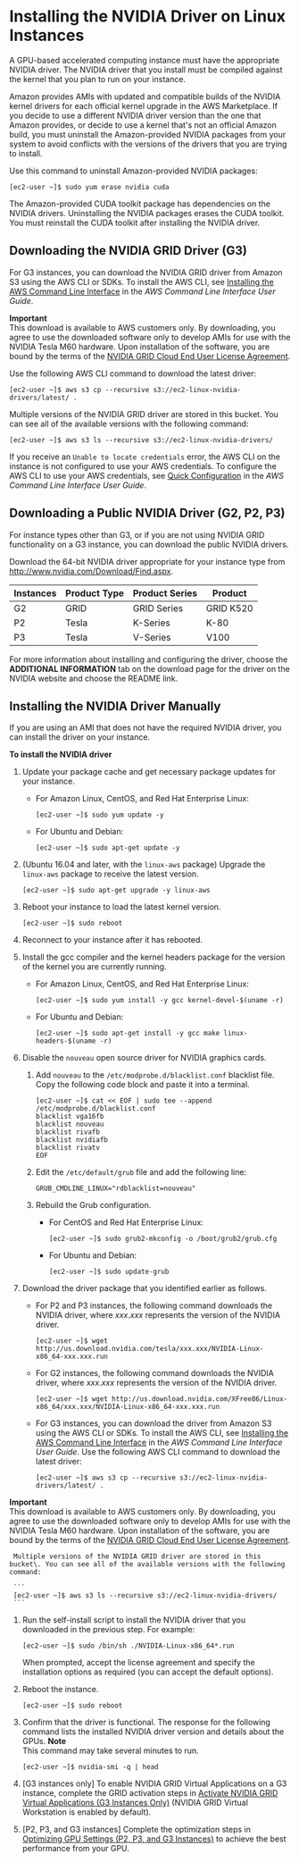# Installing the NVIDIA Driver on Linux Instances<a name="install-nvidia-driver"></a>

A GPU\-based accelerated computing instance must have the appropriate NVIDIA driver\. The NVIDIA driver that you install must be compiled against the kernel that you plan to run on your instance\.

Amazon provides AMIs with updated and compatible builds of the NVIDIA kernel drivers for each official kernel upgrade in the AWS Marketplace\. If you decide to use a different NVIDIA driver version than the one that Amazon provides, or decide to use a kernel that's not an official Amazon build, you must uninstall the Amazon\-provided NVIDIA packages from your system to avoid conflicts with the versions of the drivers that you are trying to install\.

Use this command to uninstall Amazon\-provided NVIDIA packages:

```
[ec2-user ~]$ sudo yum erase nvidia cuda
```

The Amazon\-provided CUDA toolkit package has dependencies on the NVIDIA drivers\. Uninstalling the NVIDIA packages erases the CUDA toolkit\. You must reinstall the CUDA toolkit after installing the NVIDIA driver\.

## Downloading the NVIDIA GRID Driver \(G3\)<a name="obtain-nvidia-GRID-driver-linux"></a>

For G3 instances, you can download the NVIDIA GRID driver from Amazon S3 using the AWS CLI or SDKs\. To install the AWS CLI, see [Installing the AWS Command Line Interface](https://docs.aws.amazon.com/cli/latest/userguide/installing.html) in the *AWS Command Line Interface User Guide*\.

**Important**  
This download is available to AWS customers only\. By downloading, you agree to use the downloaded software only to develop AMIs for use with the NVIDIA Tesla M60 hardware\. Upon installation of the software, you are bound by the terms of the [NVIDIA GRID Cloud End User License Agreement](http://aws-nvidia-license-agreement.s3.amazonaws.com/NvidiaGridAWSUserLicenseAgreement.DOCX)\.

Use the following AWS CLI command to download the latest driver:

```
[ec2-user ~]$ aws s3 cp --recursive s3://ec2-linux-nvidia-drivers/latest/ .
```

Multiple versions of the NVIDIA GRID driver are stored in this bucket\. You can see all of the available versions with the following command:

```
[ec2-user ~]$ aws s3 ls --recursive s3://ec2-linux-nvidia-drivers/
```

If you receive an `Unable to locate credentials` error, the AWS CLI on the instance is not configured to use your AWS credentials\. To configure the AWS CLI to use your AWS credentials, see [Quick Configuration](https://docs.aws.amazon.com/cli/latest/userguide/cli-chap-getting-started.html#cli-quick-configuration) in the *AWS Command Line Interface User Guide*\.

## Downloading a Public NVIDIA Driver \(G2, P2, P3\)<a name="obtain-nvidia-driver-linux"></a>

For instance types other than G3, or if you are not using NVIDIA GRID functionality on a G3 instance, you can download the public NVIDIA drivers\.

Download the 64\-bit NVIDIA driver appropriate for your instance type from [http://www\.nvidia\.com/Download/Find\.aspx](http://www.nvidia.com/Download/Find.aspx)\.


| Instances | Product Type | Product Series | Product | 
| --- | --- | --- | --- | 
| G2 | GRID | GRID Series | GRID K520 | 
| P2 | Tesla | K\-Series | K\-80 | 
| P3 | Tesla | V\-Series | V100 | 

For more information about installing and configuring the driver, choose the **ADDITIONAL INFORMATION** tab on the download page for the driver on the NVIDIA website and choose the README link\.

## Installing the NVIDIA Driver Manually<a name="Cluster_GPUs_Manual_Install_Driver"></a>

If you are using an AMI that does not have the required NVIDIA driver, you can install the driver on your instance\.

**To install the NVIDIA driver**

1. Update your package cache and get necessary package updates for your instance\.
   + For Amazon Linux, CentOS, and Red Hat Enterprise Linux:

     ```
     [ec2-user ~]$ sudo yum update -y
     ```
   + For Ubuntu and Debian:

     ```
     [ec2-user ~]$ sudo apt-get update -y
     ```

1. \(Ubuntu 16\.04 and later, with the `linux-aws` package\) Upgrade the `linux-aws` package to receive the latest version\.

   ```
   [ec2-user ~]$ sudo apt-get upgrade -y linux-aws
   ```

1. Reboot your instance to load the latest kernel version\.

   ```
   [ec2-user ~]$ sudo reboot
   ```

1. Reconnect to your instance after it has rebooted\.

1. Install the gcc compiler and the kernel headers package for the version of the kernel you are currently running\.
   + For Amazon Linux, CentOS, and Red Hat Enterprise Linux:

     ```
     [ec2-user ~]$ sudo yum install -y gcc kernel-devel-$(uname -r)
     ```
   + For Ubuntu and Debian:

     ```
     [ec2-user ~]$ sudo apt-get install -y gcc make linux-headers-$(uname -r)
     ```

1. Disable the `nouveau` open source driver for NVIDIA graphics cards\.

   1. Add `nouveau` to the `/etc/modprobe.d/blacklist.conf` blacklist file\. Copy the following code block and paste it into a terminal\.

      ```
      [ec2-user ~]$ cat << EOF | sudo tee --append /etc/modprobe.d/blacklist.conf
      blacklist vga16fb
      blacklist nouveau
      blacklist rivafb
      blacklist nvidiafb
      blacklist rivatv
      EOF
      ```

   1. Edit the `/etc/default/grub` file and add the following line:

      ```
      GRUB_CMDLINE_LINUX="rdblacklist=nouveau"
      ```

   1. Rebuild the Grub configuration\.
      + For CentOS and Red Hat Enterprise Linux:

        ```
        [ec2-user ~]$ sudo grub2-mkconfig -o /boot/grub2/grub.cfg
        ```
      + For Ubuntu and Debian:

        ```
        [ec2-user ~]$ sudo update-grub
        ```

1. Download the driver package that you identified earlier as follows\.
   + For P2 and P3 instances, the following command downloads the NVIDIA driver, where *xxx*\.*xxx* represents the version of the NVIDIA driver\.

     ```
     [ec2-user ~]$ wget http://us.download.nvidia.com/tesla/xxx.xxx/NVIDIA-Linux-x86_64-xxx.xxx.run
     ```
   + For G2 instances, the following command downloads the NVIDIA driver, where *xxx*\.*xxx* represents the version of the NVIDIA driver\.

     ```
     [ec2-user ~]$ wget http://us.download.nvidia.com/XFree86/Linux-x86_64/xxx.xxx/NVIDIA-Linux-x86_64-xxx.xxx.run
     ```
   + For G3 instances, you can download the driver from Amazon S3 using the AWS CLI or SDKs\. To install the AWS CLI, see [Installing the AWS Command Line Interface](https://docs.aws.amazon.com/cli/latest/userguide/installing.html) in the *AWS Command Line Interface User Guide*\. Use the following AWS CLI command to download the latest driver:

     ```
     [ec2-user ~]$ aws s3 cp --recursive s3://ec2-linux-nvidia-drivers/latest/ .
     ```
**Important**  
This download is available to AWS customers only\. By downloading, you agree to use the downloaded software only to develop AMIs for use with the NVIDIA Tesla M60 hardware\. Upon installation of the software, you are bound by the terms of the [NVIDIA GRID Cloud End User License Agreement](http://aws-nvidia-license-agreement.s3.amazonaws.com/NvidiaGridAWSUserLicenseAgreement.DOCX)\.

     Multiple versions of the NVIDIA GRID driver are stored in this bucket\. You can see all of the available versions with the following command:

     ```
     [ec2-user ~]$ aws s3 ls --recursive s3://ec2-linux-nvidia-drivers/
     ```

1. Run the self\-install script to install the NVIDIA driver that you downloaded in the previous step\. For example:

   ```
   [ec2-user ~]$ sudo /bin/sh ./NVIDIA-Linux-x86_64*.run
   ```

   When prompted, accept the license agreement and specify the installation options as required \(you can accept the default options\)\.

1. Reboot the instance\.

   ```
   [ec2-user ~]$ sudo reboot
   ```

1. Confirm that the driver is functional\. The response for the following command lists the installed NVIDIA driver version and details about the GPUs\.
**Note**  
This command may take several minutes to run\.

   ```
   [ec2-user ~]$ nvidia-smi -q | head
   ```

1. \[G3 instances only\] To enable NVIDIA GRID Virtual Applications on a G3 instance, complete the GRID activation steps in [Activate NVIDIA GRID Virtual Applications \(G3 Instances Only\)](activate_grid.md) \(NVIDIA GRID Virtual Workstation is enabled by default\)\.

1. \[P2, P3, and G3 instances\] Complete the optimization steps in [Optimizing GPU Settings \(P2, P3, and G3 Instances\)](optimize_gpu.md) to achieve the best performance from your GPU\.